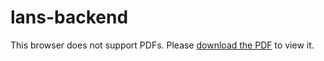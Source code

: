 # lans-backend
<object data="NLP-Project-Report-LANS.pdf" type="application/pdf" width="100%" height="600px">
  <p>This browser does not support PDFs. Please <a href="URL_TO_PDF_FILE">download the PDF</a> to view it.</p>
</object>
